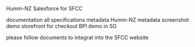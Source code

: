 Humm-NZ Salesforce for SFCC

documentation all specifications 
metadata      Humm-NZ metadata 
screenshot    demo 
storefront    for checkout BPI demo in SG 

please follow documents to integrat into the SFCC website 